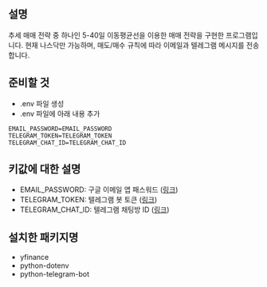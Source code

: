 ## 설명
추세 매매 전략 중 하나인 5-40일 이동평균선을 이용한 매매 전략을 구현한 프로그램입니다.
현재 나스닥만 가능하며, 매도/매수 규칙에 따라 이메일과 텔레그램 메시지를 전송합니다.


## 준비할 것
- .env 파일 생성
- .env 파일에 아래 내용 추가
```
EMAIL_PASSWORD=EMAIL_PASSWORD
TELEGRAM_TOKEN=TELEGRAM_TOKEN
TELEGRAM_CHAT_ID=TELEGRAM_CHAT_ID
```


## 키값에 대한 설명
- EMAIL_PASSWORD: 구글 이메일 앱 패스워드 ([링크](https://support.google.com/mail/answer/185833))
- TELEGRAM_TOKEN: 텔레그램 봇 토큰 ([링크](https://ykarma1996.tistory.com/107))
- TELEGRAM_CHAT_ID: 텔레그램 채팅방 ID ([링크](https://gabrielkim.tistory.com/entry/Telegram-Bot-Token-%EB%B0%8F-Chat-Id-%EC%96%BB%EA%B8%B0))


## 설치한 패키지명
- yfinance
- python-dotenv
- python-telegram-bot
